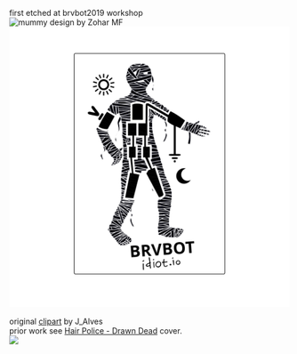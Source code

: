 
first etched at  brvbot2019 workshop  
![mummy design by Zohar MF](https://i.imgur.com/0alyVEnl.jpg) <img src="./Mummy.svg">


original [clipart](https://openclipart.org/detail/60241/mummy) by J_Alves  
prior work see [Hair Police - Drawn Dead](https://www.discogs.com/Hair-Police-Drawn-Dead/release/768469) cover.   
![](https://i.imgur.com/clLBa66m.jpg)



